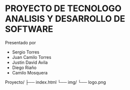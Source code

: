 # PROYECTO DE TECNOLOGO ANALISIS Y DESARROLLO DE SOFTWARE
<p> Presentado por <p> 

 - Sergio Torres
 - Juan Camilo Torres
 - Justin David Avila
 - Diego Riaño
 - Camilo Mosquera
   
Proyecto/
├── index.html
└── img/
    └── logo.png
